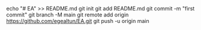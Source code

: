echo "# EA" >> README.md
git init
git add README.md
git commit -m "first commit"
git branch -M main
git remote add origin https://github.com/egealtun/EA.git
git push -u origin main
